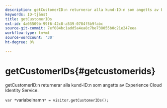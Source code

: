 ```yaml
---
description: getCustomerID:n returnerar alla kund-ID:n som angetts av Experience Cloud Identity Service.
keywords: ID-tjänst
title: getCustomerIDs
exl-id: 4a05509b-99f6-42c8-a539-0784f5b9fabc
source-git-commit: 7ef084bc1add5a4ea8c7be738055b0c21e247eea
workflow-type: tm+mt
source-wordcount: '30'
ht-degree: 0%

---
```


# getCustomerIDs{#getcustomerids}

getCustomerID:n returnerar alla kund-ID:n som angetts av Experience Cloud Identity Service.

<!--
Is there anything else we can say about this??
-->

`var *`variabelnamn`* = visitor.getCustomerIDs();`
